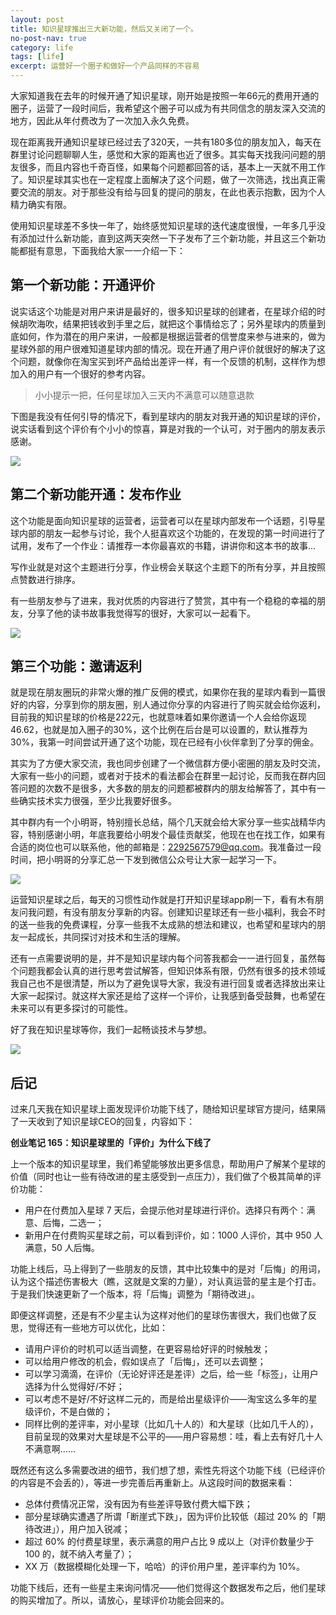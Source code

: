 ```yaml
---
layout: post
title: 知识星球推出三大新功能，然后又关闭了一个。
no-post-nav: true
category: life
tags: [life]
excerpt: 运营好一个圈子和做好一个产品同样的不容易
---
```


大家知道我在去年的时候开通了知识星球，刚开始是按照一年66元的费用开通的圈子，运营了一段时间后，我希望这个圈子可以成为有共同信念的朋友深入交流的地方，因此从年付费改为了一次加入永久免费。

现在距离我开通知识星球已经过去了320天，一共有180多位的朋友加入，每天在群里讨论问题聊聊人生，感觉和大家的距离也近了很多。其实每天找我问问题的朋友很多，而且内容也千奇百怪，如果每个问题都回答的话，基本上一天就不用工作了。知识星球其实也在一定程度上面解决了这个问题，做了一次筛选，找出真正需要交流的朋友。对于那些没有给与回复的提问的朋友，在此也表示抱歉，因为个人精力确实有限。

使用知识星球差不多快一年了，始终感觉知识星球的迭代速度很慢，一年多几乎没有添加过什么新功能，直到这两天突然一下子发布了三个新功能，并且这三个新功能都挺有意思，下面我给大家一一介绍一下：

## 第一个新功能：开通评价

说实话这个功能是对用户来讲是最好的，很多知识星球的创建者，在星球介绍的时候胡吹海吹，结果把钱收到手里之后，就把这个事情给忘了；另外星球内的质量到底如何，作为潜在的用户来讲，一般都是根据运营者的信誉度来参与进来的，做为星球外部的用户很难知道星球内部的情况。现在开通了用户评价就很好的解决了这个问题，就像你在淘宝买到坏产品给出差评一样，有一个反馈的机制，这样作为想加入的用户有一个很好的参考内容。

> 小小提示一把，任何星球加入三天内不满意可以随意退款


下图是我没有任何引导的情况下，看到星球内的朋友对我开通的知识星球的评价，说实话看到这个评价有个小小的惊喜，算是对我的一个认可，对于圈内的朋友表示感谢。

![](http://www.itmind.net/assets/images/2018/life/zsxqpj.jpeg)

## 第二个新功能开通：发布作业

这个功能是面向知识星球的运营者，运营者可以在星球内部发布一个话题，引导星球内部的朋友一起参与讨论，我个人挺喜欢这个功能的，在发现的第一时间进行了试用，发布了一个作业：请推荐一本你最喜欢的书籍，讲讲你和这本书的故事...


写作业就是对这个主题进行分享，作业榜会关联这个主题下的所有分享，并且按照点赞数进行排序。

有一些朋友参与了进来，我对优质的内容进行了赞赏，其中有一个稳稳的幸福的朋友，分享了他的读书故事我觉得写的很好，大家可以一起看下。

![](http://www.itmind.net/assets/images/2018/life/xqzy.png)

## 第三个功能：邀请返利

就是现在朋友圈玩的非常火爆的推广反佣的模式，如果你在我的星球内看到一篇很好的内容，分享到你的朋友圈，别人通过你分享的内容进行了购买就会给你返利，目前我的知识星球的价格是222元，也就意味着如果你邀请一个人会给你返现46.62，也就是加入圈子的30%，这个比例在后台是可以设置的，默认推荐为30%，我第一时间尝试开通了这个功能，现在已经有小伙伴拿到了分享的佣金。

其实为了方便大家交流，我也同步创建了一个微信群方便小密圈的朋友及时交流，大家有一些小的问题，或者对于技术的看法都会在群里一起讨论，反而我在群内回答问题的次数不是很多，大多数的朋友的问题都被群内的朋友给解答了，其中有一些确实技术实力很强，至少比我要好很多。

其中群内有一个小明哥，特别擅长总结，隔个几天就会给大家分享一些实战精华内容，特别感谢小明，年底我要给小明发个最佳贡献奖，他现在也在找工作，如果有合适的岗位也可以联系他，他的邮箱是：2292567579@qq.com。我准备过一段时间，把小明哥的分享汇总一下发到微信公众号让大家一起学习一下。

![](http://www.itmind.net/assets/images/2018/life/liaotian.png)

运营知识星球之后，每天的习惯性动作就是打开知识星球app刷一下，看有木有朋友问我问题，有没有朋友分享新的内容。创建知识星球还有一些小福利，我会不时的送一些我的免费课程，分享一些我不太成熟的想法和建议，也希望和星球内的朋友一起成长，共同探讨对技术和生活的理解。

还有一点需要说明的是，并不是知识星球内每个问答我都会一一进行回复，虽然每个问题我都会认真的进行思考尝试解答，但知识体系有限，仍然有很多的技术领域我自己也不是很清楚，所以为了避免误导大家，我没有进行回复或者选择放出来让大家一起探讨。就这样大家还是给了这样一个评价，让我感到备受鼓舞，也希望在未来可以有更多探讨的可能性。

好了我在知识星球等你，我们一起畅谈技术与梦想。

![](http://www.itmind.net/assets/images/2018/life/xingqiu.jpeg)


## 后记

过来几天我在知识星球上面发现评价功能下线了，随给知识星球官方提问，结果隔了一天收到了知识星球CEO的回复，内容如下：

**创业笔记 165：知识星球里的「评价」为什么下线了**

上一个版本的知识星球里，我们希望能够放出更多信息，帮助用户了解某个星球的价值（同时也让一些有待改进的星主感受到一点压力），我们做了个极其简单的评价功能：

- 用户在付费加入星球 7 天后，会提示他对星球进行评价。选择只有两个：满意、后悔，二选一；
- 新用户在付费购买星球之前，可以看到评价，如：1000 人评价，其中 950 人满意，50 人后悔。

功能上线后，马上得到了一些朋友的反馈，其中比较集中的是对「后悔」的用词，认为这个描述伤害极大（瞧，这就是文案的力量），对认真运营的星主是个打击。于是我们快速更新了一个版本，将「后悔」调整为「期待改进」。

即便这样调整，还是有不少星主认为这样对他们的星球伤害很大，我们也做了反思，觉得还有一些地方可以优化，比如：

- 请用户评价的时机可以适当调整，在更容易给好评的时候触发；
- 可以给用户修改的机会，假如误点了「后悔」，还可以去调整；
- 可以学习滴滴，在评价（无论好评还是差评）之后，给一些「标签」，让用户选择为什么觉得好/不好；
- 可以考虑不是好/不好这样二元的，而是给出星级评价——淘宝这么多年的星级评价，不是白做的；
- 同样比例的差评率，对小星球（比如几十人的）和大星球（比如几千人的），目前呈现的效果对大星球是不公平的——用户容易想：哇，看上去有好几十人不满意啊……

既然还有这么多需要改进的细节，我们想了想，索性先将这个功能下线（已经评价的内容是不会丢的），等进一步完善后再重新上。从这段时间的数据来看：

- 总体付费情况正常，没有因为有些差评导致付费大幅下跌；
- 部分星球确实遭遇了所谓「断崖式下跌」，因为评价比较低（超过 20% 的「期待改进」），用户加入锐减；
- 超过 60% 的付费星球里，表示满意的用户占比 9 成以上（对评价数量少于 100 的，就不纳入考量了）；
- XX 万（数据模糊化处理一下，哈哈）的评价用户里，差评率约为 10%。

功能下线后，还有一些星主来询问情况——他们觉得这个数据发布之后，他们星球的购买增加了。所以，请放心，星球评价功能会回来的。



